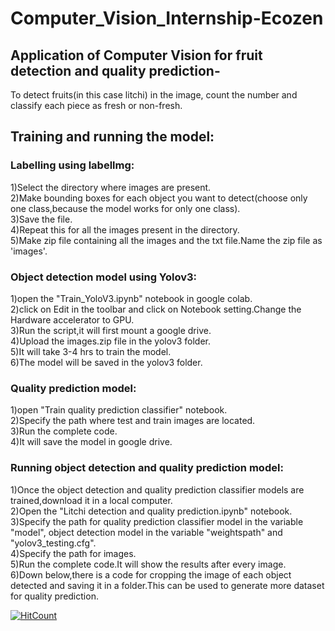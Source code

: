 # Computer_Vision_Internship-Ecozen

## Application of Computer Vision for fruit detection and quality prediction-
  To detect fruits(in this case litchi) in the image, count the number and classify each piece  as fresh or non-fresh.

## Training and running the model:

### Labelling using labellmg:
1)Select the directory where images are present.\
2)Make bounding boxes for each object you want to detect(choose only one class,because the model works for only one class).\
3)Save the file.\
4)Repeat this for all the images present in the directory.\
5)Make zip file containing all the images and the txt file.Name the zip file as 'images'.

### Object detection model using Yolov3:
1)open the "Train_YoloV3.ipynb" notebook in google colab.\
2)click on Edit in the toolbar and click on Notebook setting.Change the Hardware accelerator to GPU.\
3)Run the script,it will first mount a google drive.\
4)Upload the images.zip file in the yolov3 folder.\
5)It will take 3-4 hrs to train the model.\
6)The model will be saved in the yolov3 folder.

### Quality prediction model:
1)open "Train quality prediction classifier" notebook.\
2)Specify the path where test and train images are located.\
3)Run the complete code.\
4)It will save the model in google drive.

### Running object detection and quality prediction model:
1)Once the object detection and quality prediction classifier models are trained,download it in a local computer.\
2)Open the "Litchi detection and quality prediction.ipynb" notebook.\
3)Specify the path for quality prediction classifier model in the variable "model", object detection model in the variable "weightspath" and "yolov3_testing.cfg".\
4)Specify the path for images.\
5)Run the complete code.It will show the results after every image.\
6)Down below,there is a code for cropping the image of each object detected and saving it in a folder.This can be used to generate more dataset for quality prediction.

[![HitCount](http://hits.dwyl.com/srinivasmathur/Computer_Vision_Internship-Ecozen.svg)](http://hits.dwyl.com/srinivasmathur/Computer_Vision_Internship-Ecozen)
